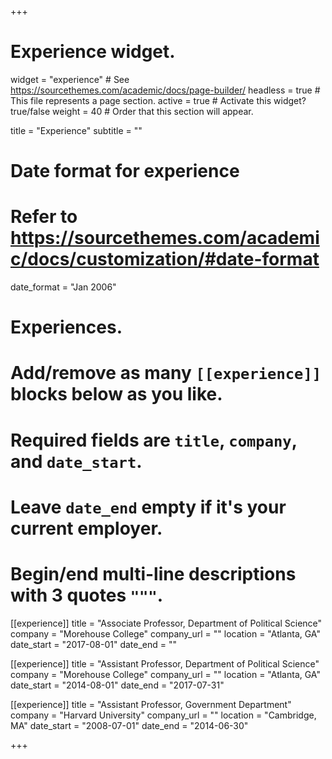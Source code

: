 +++
# Experience widget.
widget = "experience"  # See https://sourcethemes.com/academic/docs/page-builder/
headless = true  # This file represents a page section.
active = true  # Activate this widget? true/false
weight = 40  # Order that this section will appear.

title = "Experience"
subtitle = ""

# Date format for experience
#   Refer to https://sourcethemes.com/academic/docs/customization/#date-format
date_format = "Jan 2006"

# Experiences.
#   Add/remove as many `[[experience]]` blocks below as you like.
#   Required fields are `title`, `company`, and `date_start`.
#   Leave `date_end` empty if it's your current employer.
#   Begin/end multi-line descriptions with 3 quotes `"""`.
[[experience]]
  title = "Associate Professor, Department of Political Science"
  company = "Morehouse College"
  company_url = ""
  location = "Atlanta, GA"
  date_start = "2017-08-01"
  date_end = ""
  

[[experience]]
  title = "Assistant Professor, Department of Political Science"
  company = "Morehouse College"
  company_url = ""
  location = "Atlanta, GA"
  date_start = "2014-08-01"
  date_end = "2017-07-31"
  
  
[[experience]]
  title = "Assistant Professor, Government Department"
  company = "Harvard University"
  company_url = ""
  location = "Cambridge, MA"
  date_start = "2008-07-01"
  date_end = "2014-06-30"

+++

